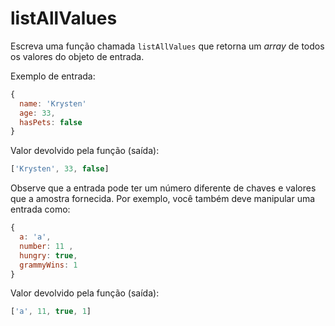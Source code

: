 # listAllValues

Escreva uma função chamada `listAllValues` que retorna um _array_ de todos os
valores do objeto de entrada.

Exemplo de entrada:

```javascript
{
  name: 'Krysten'
  age: 33,
  hasPets: false
}
```

Valor devolvido pela função \(saída\):

```javascript
['Krysten', 33, false]
```

Observe que a entrada pode ter um número diferente de chaves e valores que a
amostra fornecida. Por exemplo, você também deve manipular uma entrada como:

```javascript
{
  a: 'a',
  number: 11 ,
  hungry: true,
  grammyWins: 1
}
```

Valor devolvido pela função \(saída\):

```javascript
['a', 11, true, 1]
```
